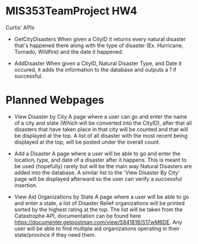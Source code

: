 # MIS353TeamProject HW4

Curtis' APIs
* GetCityDisasters
  When given a CityID it returns every natural disaster that's happened there along with the type of disaster (Ex. Hurricane, Tornado, Wildfire) and the date it happened.
  
* AddDisaster
  When given a CityID, Natural Disaster Type, and Date it occured, it adds the information to the database and outputs a 1 if successful.


# Planned Webpages

* View Disaster by City
  A page where a user can go and enter the name of a city and state (Which will be converted into the CityID), after that all disasters that have taken place in that city will be counted and that will be displayed at the top. A list of all disaster with the most recent being displayed at the top, will be posted under the overall count.

* Add a Disaster
  A page where a user will be able to go and enter the location, type, and date of a disaster after it happens. This is meant to be used (hopefully) rarely but will be the main way Natural Disasters are added into the database. A similar list to the 'View Disaster By City' page will be displayed afterward so the user can verify a successful insertion.

* View Aid Organizations by State
  A page where a user will be able to go and enter a state, a list of Disaster Relief organizations will be printed sorted by the highest rating at the top. The list will be taken from the Catastrophe API, documentation can be found here https://documenter.getpostman.com/view/5841816/S17wM6DE. Any user will be able to find multiple aid organizations operating in their state/province if they need them.
